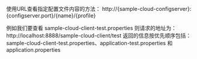 使用URL查看指定配置文件内容的方法：
http://{sample-cloud-configserver}:{configserver.port}/{name}/{profile}

例如我们要查看 sample-cloud-client-test.properties 
则请求的地址为：
http://localhost:8888/sample-cloud-client/test
返回的信息按优先顺序包括：sample-cloud-client-test.properties、application-test.properties 和 application.properties
